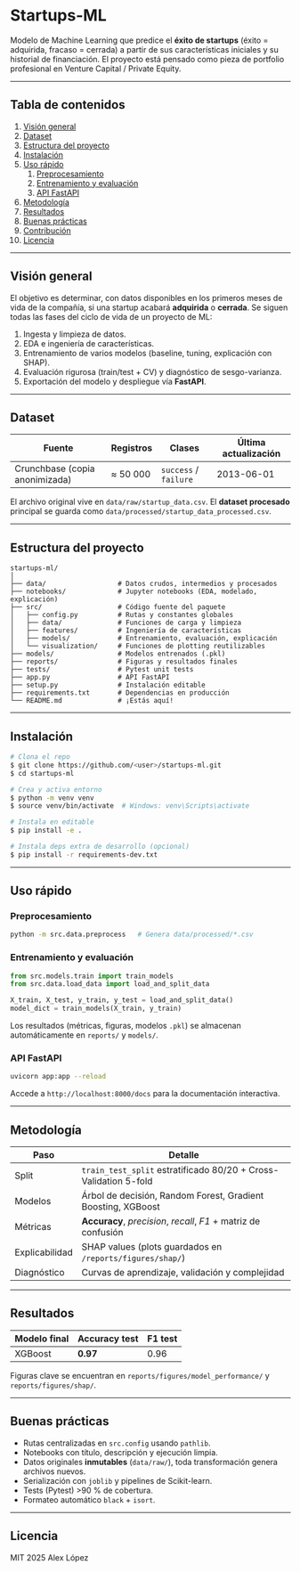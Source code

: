 # Startups-ML 

Modelo de Machine Learning que predice el **éxito de startups** (éxito = adquirida, fracaso = cerrada) a partir de sus características iniciales y su historial de financiación. El proyecto está pensado como pieza de portfolio profesional en Venture Capital / Private Equity.

---
## Tabla de contenidos
1. [Visión general](#visión-general)
2. [Dataset](#dataset)
3. [Estructura del proyecto](#estructura-del-proyecto)
4. [Instalación](#instalación)
5. [Uso rápido](#uso-rápido)
   1. [Preprocesamiento](#preprocesamiento)
   2. [Entrenamiento y evaluación](#entrenamiento-y-evaluación)
   3. [API FastAPI](#api-fastapi)
6. [Metodología](#metodología)
7. [Resultados](#resultados)
8. [Buenas prácticas](#buenas-prácticas)
9. [Contribución](#contribución)
10. [Licencia](#licencia)

---
## Visión general
El objetivo es determinar, con datos disponibles en los primeros meses de vida de la compañía, si una startup acabará **adquirida** o **cerrada**. Se siguen todas las fases del ciclo de vida de un proyecto de ML:

1. Ingesta y limpieza de datos.
2. EDA e ingeniería de características.
3. Entrenamiento de varios modelos (baseline, tuning, explicación con SHAP).
4. Evaluación rigurosa (train/test + CV) y diagnóstico de sesgo-varianza.
5. Exportación del modelo y despliegue vía **FastAPI**.

---
## Dataset
| Fuente | Registros | Clases | Última actualización |
|--------|-----------|--------|----------------------|
| Crunchbase (copia anonimizada) | ≈ 50 000 | `success` / `failure` | 2013-06-01 |

El archivo original vive en `data/raw/startup_data.csv`. El **dataset procesado** principal se guarda como `data/processed/startup_data_processed.csv`.

---
## Estructura del proyecto
```text
startups-ml/
│
├── data/                  # Datos crudos, intermedios y procesados
├── notebooks/             # Jupyter notebooks (EDA, modelado, explicación)
├── src/                   # Código fuente del paquete
│   ├── config.py          # Rutas y constantes globales
│   ├── data/              # Funciones de carga y limpieza
│   ├── features/          # Ingeniería de características
│   ├── models/            # Entrenamiento, evaluación, explicación
│   └── visualization/     # Funciones de plotting reutilizables
├── models/                # Modelos entrenados (.pkl)
├── reports/               # Figuras y resultados finales
├── tests/                 # Pytest unit tests
├── app.py                 # API FastAPI
├── setup.py               # Instalación editable
├── requirements.txt       # Dependencias en producción
└── README.md              # ¡Estás aquí!
```

---
## Instalación
```bash
# Clona el repo
$ git clone https://github.com/<user>/startups-ml.git
$ cd startups-ml

# Crea y activa entorno
$ python -m venv venv
$ source venv/bin/activate  # Windows: venv\Scripts\activate

# Instala en editable
$ pip install -e .

# Instala deps extra de desarrollo (opcional)
$ pip install -r requirements-dev.txt
```

---
## Uso rápido
### Preprocesamiento
```bash
python -m src.data.preprocess   # Genera data/processed/*.csv
```

### Entrenamiento y evaluación
```python
from src.models.train import train_models
from src.data.load_data import load_and_split_data

X_train, X_test, y_train, y_test = load_and_split_data()
model_dict = train_models(X_train, y_train)
```
Los resultados (métricas, figuras, modelos `.pkl`) se almacenan automáticamente en `reports/` y `models/`.

### API FastAPI
```bash
uvicorn app:app --reload
```
Accede a `http://localhost:8000/docs` para la documentación interactiva.

---
## Metodología
| Paso | Detalle |
|------|---------|
| Split | `train_test_split` estratificado 80/20 + Cross-Validation 5-fold |
| Modelos | Árbol de decisión, Random Forest, Gradient Boosting, XGBoost |
| Métricas | **Accuracy**, *precision*, *recall*, *F1* + matriz de confusión |
| Explicabilidad | SHAP values (plots guardados en `/reports/figures/shap/`) |
| Diagnóstico | Curvas de aprendizaje, validación y complejidad |

---
## Resultados
| Modelo final | Accuracy test | F1 test |
|--------------|---------------|---------|
| XGBoost | **0.97** | 0.96 |

Figuras clave se encuentran en `reports/figures/model_performance/` y `reports/figures/shap/`.

---
## Buenas prácticas
- Rutas centralizadas en `src.config` usando `pathlib`.
- Notebooks con título, descripción y ejecución limpia.
- Datos originales **inmutables** (`data/raw/`), toda transformación genera archivos nuevos.
- Serialización con `joblib` y pipelines de Scikit-learn.
- Tests (Pytest) >90 % de cobertura.
- Formateo automático `black` + `isort`.

---
## Licencia
MIT 2025 Alex López
